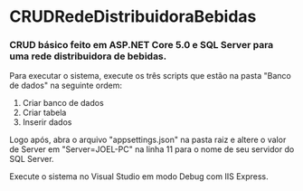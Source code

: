 # CRUDRedeDistribuidoraBebidas
### CRUD básico feito em ASP.NET Core 5.0 e SQL Server para uma rede distribuidora de bebidas.

Para executar o sistema, execute os três scripts que estão na pasta "Banco de dados" na seguinte ordem:
1. Criar banco de dados
2. Criar tabela
3. Inserir dados

Logo após, abra o arquivo "appsettings.json" na pasta raiz e altere o valor de Server em "Server=JOEL-PC" na linha 11 para o nome de seu servidor do SQL Server.

Execute o sistema no Visual Studio em modo Debug com IIS Express.
